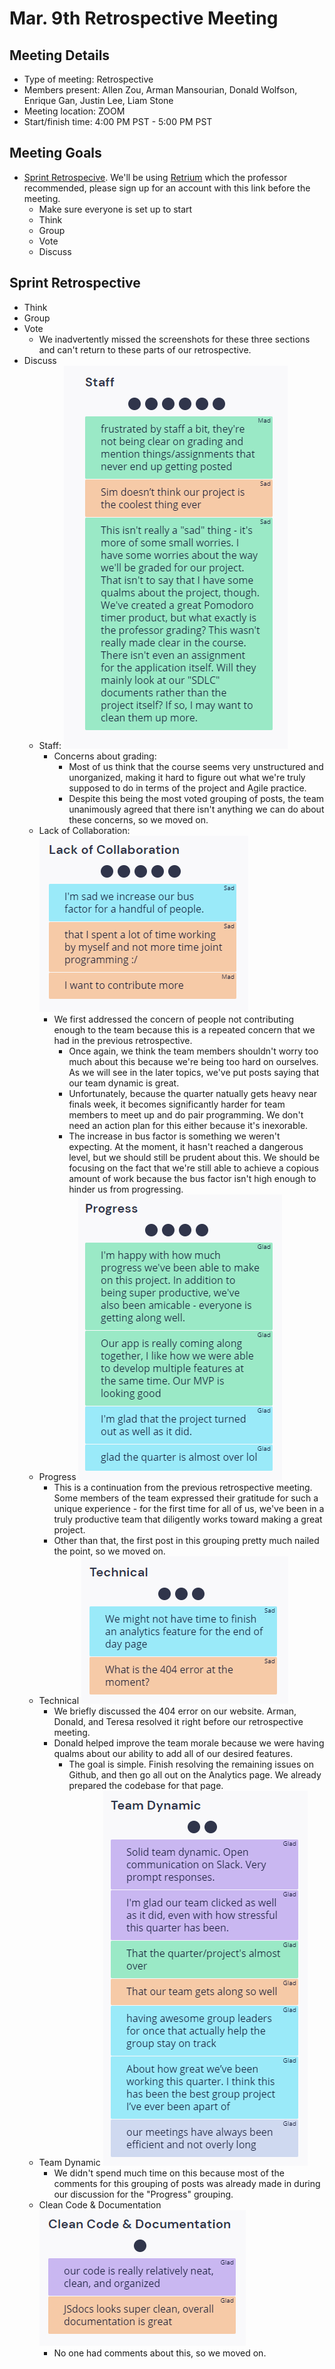 # Mar. 9th Retrospective Meeting

## Meeting Details

- Type of meeting: Retrospective
- Members present: Allen Zou, Arman Mansourian, Donald Wolfson, Enrique Gan, Justin Lee, Liam Stone
- Meeting location: ZOOM
- Start/finish time: 4:00 PM PST - 5:00 PM PST

## Meeting Goals

- [Sprint Retrospecive](https://canvas.ucsd.edu/courses/21783/assignments/259323). We'll be using [Retrium](https://app.retrium.com/team-room/22324a23-ea71-488d-aecc-a4c75f1d44ef?utm_campaign=team-room-invite&utm_content=link-invite&utm_invitedby=rrn%3Auser%3A28e36b15-2a03-4ec6-b803-d76436872c62&utm_medium=own-referral&utm_source=retrium) which the professor recommended, please sign up for an account with this link before the meeting.
  - Make sure everyone is set up to start
  - Think
  - Group
  - Vote
  - Discuss

## Sprint Retrospective

- Think
- Group
- Vote
  - We inadvertently missed the screenshots for these three sections and can't return to these parts of our retrospective.
- Discuss
  - Staff:
  ![Staff Items](../meeting_images/Staff2.PNG)
    - Concerns about grading:
      - Most of us think that the course seems very unstructured and unorganized, making it hard to figure out what we're truly supposed to do in terms of the project and Agile practice.
      - Despite this being the most voted grouping of posts, the team unanimously agreed that there isn't anything we can do about these concerns, so we moved on.
  - Lack of Collaboration:
  ![Lack of Collaboration Items](../meeting_images/LackofCollaboration2.PNG)
    - We first addressed the concern of people not contributing enough to the team because this is a repeated concern that we had in the previous retrospective.
      - Once again, we think the team members shouldn't worry too much about this because we're being too hard on ourselves. As we will see in the later topics, we've put posts saying that our team dynamic is great.
      - Unfortunately, because the quarter natually gets heavy near finals week, it becomes significantly harder for team members to meet up and do pair programming. We don't need an action plan for this either because it's inexorable.
      - The increase in bus factor is something we weren't expecting. At the moment, it hasn't reached a dangerous level, but we should still be prudent about this. We should be focusing on the fact that we're still able to achieve a copious amount of work because the bus factor isn't high enough to hinder us from progressing.
  - Progress
  ![Progress Items](../meeting_images/Progress2.PNG)
    - This is a continuation from the previous retrospective meeting. Some members of the team expressed their gratitude for such a unique experience - for the first time for all of us, we've been in a truly productive team that diligently works toward making a great project.
    - Other than that, the first post in this grouping pretty much nailed the point, so we moved on.
  - Technical
  ![Technical Items](../meeting_images/Technical2.PNG)
    - We briefly discussed the 404 error on our website. Arman, Donald, and Teresa resolved it right before our retrospective meeting.
    - Donald helped improve the team morale because we were having qualms about our ability to add all of our desired features.
      - The goal is simple. Finish resolving the remaining issues on Github, and then go all out on the Analytics page. We already prepared the codebase for that page.
  - Team Dynamic
  ![Team Dynamic Items](../meeting_images/TeamDynamic2.PNG)
    - We didn't spend much time on this because most of the comments for this grouping of posts was already made in during our discussion for the "Progress" grouping.
  - Clean Code & Documentation
  ![Documentation Items](../meeting_images/CleanCode&Documentation2.PNG)
    - No one had comments about this, so we moved on.
